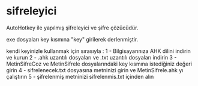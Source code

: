 # sifreleyici
AutoHotkey ile yapılmış şifreleyici ve şifre çözücüdür.

exe dosyaları key kısmına "key" girilerek derlenmiştir.

kendi keyinizle kullanmak için sırasıyla :
1 - Bilgisayarınıza AHK dilini indirin ve kurun
2 - .ahk uzantılı dosyaları ve .txt uzantılı dosyaları indirin
3 - MetinSifreCoz ve MetinSifrele dosyalarındaki key kısmına istediğiniz değeri girin
4 - sifrelenecek.txt dosyasına metninizi girin ve MetinSifrele.ahk yı çalıştırın
5 - şifrelenmiş metninizi sifrelenmis.txt içinden alın
